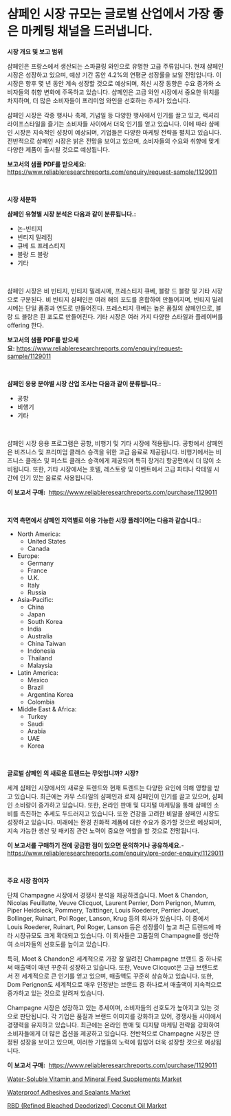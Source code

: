 <p><h1>샴페인 시장 규모는 글로벌 산업에서 가장 좋은 마케팅 채널을 드러냅니다.</h1></p><p><strong>시장 개요 및 보고 범위</strong></p>
<p><p>샴페인은 프랑스에서 생산되는 스파클링 와인으로 유명한 고급 주류입니다. 현재 샴페인 시장은 성장하고 있으며, 예상 기간 동안 4.2%의 연평균 성장률을 보일 전망입니다. 이 시장은 향후 몇 년 동안 계속 성장할 것으로 예상되며, 최신 시장 동향은 수요 증가와 소비자들의 취향 변화에 주목하고 있습니다. 샴페인은 고급 와인 시장에서 중요한 위치를 차지하며, 더 많은 소비자들이 프리미엄 와인을 선호하는 추세가 있습니다.</p><p>샴페인 시장은 각종 행사나 축제, 기념일 등 다양한 행사에서 인기를 끌고 있고, 럭셔리 라이프스타일을 즐기는 소비자들 사이에서 더욱 인기를 얻고 있습니다. 이에 따라 샴페인 시장은 지속적인 성장이 예상되며, 기업들은 다양한 마케팅 전략을 펼치고 있습니다. 전반적으로 샴페인 시장은 밝은 전망을 보이고 있으며, 소비자들의 수요와 취향에 맞게 다양한 제품이 출시될 것으로 예상됩니다.</p></p>
<p><strong>보고서의 샘플 PDF를 받으세요:</strong> <a href="https://www.reliableresearchreports.com/enquiry/request-sample/1129011">https://www.reliableresearchreports.com/enquiry/request-sample/1129011</a></p>
<p>&nbsp;</p>
<p><strong>시장 세분화</strong></p>
<p><strong>샴페인 유형별 시장 분석은 다음과 같이 분류됩니다.:</strong></p>
<p><ul><li>논-빈티지</li><li>빈티지 밀레짐</li><li>큐베 드 프레스티지</li><li>블랑 드 블랑</li><li>기타</li></ul></p>
<p>&nbsp;</p>
<p><p>샴페인 시장은 비 빈티지, 빈티지 밀레시메, 프레스티지 큐베, 블랑 드 블랑 및 기타 시장으로 구분된다. 비 빈티지 샴페인은 여러 해의 포도를 혼합하여 만들어지며, 빈티지 밀레시메는 단일 품종과 연도로 만들어진다. 프레스티지 큐베는 높은 품질의 샴페인으로, 블랑 드 블랑은 흰 포도로 만들어진다. 기타 시장은 여러 가지 다양한 스타일과 플레이버를 offering 한다.</p></p>
<p><strong>보고서의 샘플 PDF를 받으세요:</strong>&nbsp;<a href="https://www.reliableresearchreports.com/enquiry/request-sample/1129011">https://www.reliableresearchreports.com/enquiry/request-sample/1129011</a></p>
<p>&nbsp;</p>
<p><strong> 샴페인 응용 분야별 시장 산업 조사는 다음과 같이 분류됩니다.:</strong></p>
<p><ul><li>공항</li><li>비행기</li><li>기타</li></ul></p>
<p>&nbsp;</p>
<p><p>샴페인 시장 응용 프로그램은 공항, 비행기 및 기타 시장에 적용됩니다. 공항에서 샴페인은 비즈니스 및 프리미엄 클래스 승객을 위한 고급 음료로 제공됩니다. 비행기에서는 비즈니스 클래스 및 퍼스트 클래스 승객에게 제공되며 특히 장거리 항공편에서 더 많이 소비됩니다. 또한, 기타 시장에서는 호텔, 레스토랑 및 이벤트에서 고급 파티나 칵테일 시간에 인기 있는 음료로 사용됩니다.</p></p>
<p><strong>이 보고서 구매:</strong>&nbsp; <a href="https://www.reliableresearchreports.com/purchase/1129011">https://www.reliableresearchreports.com/purchase/1129011</a></p>
<p>&nbsp;</p>
<p><strong>지역 측면에서 샴페인 지역별로 이용 가능한 시장 플레이어는 다음과 같습니다.:</strong></p>
<p><ul>
    <li>
        North America:
        <ul>
            <li>United States</li>
            <li>Canada</li>
        </ul>
    </li>
    <li>
        Europe:
        <ul>
            <li>Germany</li>
            <li>France</li>
            <li>U.K.</li>
            <li>Italy</li>
            <li>Russia</li>
        </ul>
    </li>
    <li>
        Asia-Pacific:
        <ul>
            <li>China</li>
            <li>Japan</li>
            <li>South Korea</li>
            <li>India</li>
            <li>Australia</li>
            <li>China Taiwan</li>
            <li>Indonesia</li>
            <li>Thailand</li>
            <li>Malaysia</li>
        </ul>
    </li>
    <li>
        Latin America:
        <ul>
            <li>Mexico</li>
            <li>Brazil</li>
            <li>Argentina Korea</li>
            <li>Colombia</li>
        </ul>
    </li>
    <li>
        Middle East & Africa:
        <ul>
            <li>Turkey</li>
            <li>Saudi</li>
            <li>Arabia</li>
            <li>UAE</li>
            <li>Korea</li>
        </ul>
    </li>
    </ul></p>
<p>&nbsp;</p>
<p><strong>글로벌 샴페인 의 새로운 트렌드는 무엇입니까? 시장?</strong></p>
<p><p>세계 샴페인 시장에서의 새로운 트렌드와 현재 트렌드는 다양한 요인에 의해 영향을 받고 있습니다. 최근에는 카무 스타일의 샴페인과 로제 샴페인이 인기를 끌고 있으며, 샴페인 소비량이 증가하고 있습니다. 또한, 온라인 판매 및 디지털 마케팅을 통해 샴페인 소비를 촉진하는 추세도 두드러지고 있습니다. 또한 건강을 고려한 비알콜 샴페인 시장도 성장하고 있습니다. 미래에는 환경 친화적 제품에 대한 수요가 증가할 것으로 예상되며, 지속 가능한 생산 및 패키징 관련 노력이 중요한 역할을 할 것으로 전망됩니다.</p></p>
<p><strong>이 보고서를 구매하기 전에 궁금한 점이 있으면 문의하거나 공유하세요.</strong>- <a href="https://www.reliableresearchreports.com/enquiry/pre-order-enquiry/1129011">https://www.reliableresearchreports.com/enquiry/pre-order-enquiry/1129011</a></p>
<p>&nbsp;</p>
<p><strong>주요 시장 참여자</strong></p>
<p><p>단체 Champagne 시장에서 경쟁사 분석을 제공하겠습니다. Moet & Chandon, Nicolas Feuillatte, Veuve Clicquot, Laurent Perrier, Dom Perignon, Mumm, Piper Heidsieck, Pommery, Taittinger, Louis Roederer, Perrier Jouet, Bollinger, Ruinart, Pol Roger, Lanson, Krug 등의 회사가 있습니다. 이 중에서 Louis Roederer, Ruinart, Pol Roger, Lanson 등은 성장률이 높고 최근 트렌드에 따라 시장규모도 크게 확대되고 있습니다. 이 회사들은 고품질의 Champagne를 생산하여 소비자들의 선호도를 높이고 있습니다.</p><p>특히, Moet & Chandon은 세계적으로 가장 잘 알려진 Champagne 브랜드 중 하나로써 매출액이 매년 꾸준히 성장하고 있습니다. 또한, Veuve Clicquot은 고급 브랜드로서 전 세계적으로 큰 인기를 얻고 있으며, 매출액도 꾸준히 상승하고 있습니다. 또한, Dom Perignon도 세계적으로 매우 인정받는 브랜드 중 하나로서 매출액이 지속적으로 증가하고 있는 것으로 알려져 있습니다.</p><p>Champagne 시장은 성장하고 있는 추세이며, 소비자들의 선호도가 높아지고 있는 것으로 판단됩니다. 각 기업은 품질과 브랜드 이미지를 강화하고 있어, 경쟁사들 사이에서 경쟁력을 유지하고 있습니다. 최근에는 온라인 판매 및 디지턈 마케팅 전략을 강화하여 소비자들에게 더 많은 옵션을 제공하고 있습니다. 전반적으로 Champagne 시장은 안정된 성장을 보이고 있으며, 이러한 기업들의 노력에 힘입어 더욱 성장할 것으로 예상됩니다.</p></p>
<p><strong>이 보고서 구매:</strong>&nbsp;&nbsp;<a href="https://www.reliableresearchreports.com/purchase/1129011">https://www.reliableresearchreports.com/purchase/1129011</a></p>
<p><p><a href="https://github.com/nancykennedykellievqfqt2/Market-Research-Report-List-1/blob/main/water-soluble-vitamin-and-mineral-feed-supplements-market.md">Water-Soluble Vitamin and Mineral Feed Supplements Market</a></p><p><a href="https://github.com/seekum/Market-Research-Report-List-1/blob/main/waterproof-adhesives-and-sealants-market.md">Waterproof Adhesives and Sealants Market</a></p><p><a href="https://github.com/timeliteaut/Market-Research-Report-List-1/blob/main/rbd-refined-bleached-deodorized-coconut-oil-market.md">RBD (Refined Bleached Deodorized) Coconut Oil Market</a></p></p>
